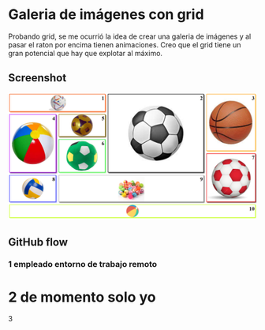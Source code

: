 # Galeria de imágenes con grid
Probando grid, se me ocurrió la idea de crear una galeria de imágenes y al pasar el raton por encima tienen animaciones.
Creo que el grid tiene un gran potencial que hay que explotar al máximo.
## Screenshot
![screenshot](screenshot.png)

## GitHub flow
### 1 empleado entorno de trabajo remoto
# 2 de momento solo yo
3